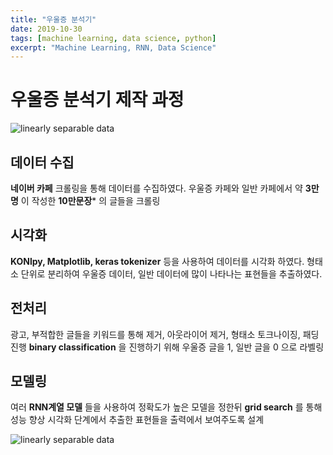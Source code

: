 ```yaml
---
title: "우울증 분석기"
date: 2019-10-30
tags: [machine learning, data science, python]
excerpt: "Machine Learning, RNN, Data Science"
---
```

# 우울증 분석기 제작 과정


<img src="{{ site.url }}{{ site.baseurl }}/images/depression/1.jpg" alt="linearly separable data">

## 데이터 수집

**네이버 카페** 크롤링을 통해 데이터를 수집하였다.
우울증 카페와 일반 카페에서 약 **3만명** 이 작성한 **10만문장*** 의 글들을 크롤링

## 시각화

**KONlpy, Matplotlib, keras tokenizer** 등을 사용하여 데이터를 시각화 하였다.
형태소 단위로 분리하여 우울증 데이터, 일반 데이터에 많이 나타나는 표현들을 추출하였다.

## 전처리
광고, 부적합한 글들을 키워드를 통해 제거, 아웃라이어 제거, 형태소 토크나이징, 패딩 진행
**binary classification** 을 진행하기 위해 우울증 글을 1, 일반 글을 0 으로 라벨링

## 모델링

여러 **RNN계열 모델** 들을 사용하여 정확도가 높은 모델을 정한뒤
**grid search** 를 통해 성능 향상
시각화 단계에서 추출한 표현들을 출력에서 보여주도록 설계

<img src="{{ site.url }}{{ site.baseurl }}/images/depression/2.jpg" alt="linearly separable data">
